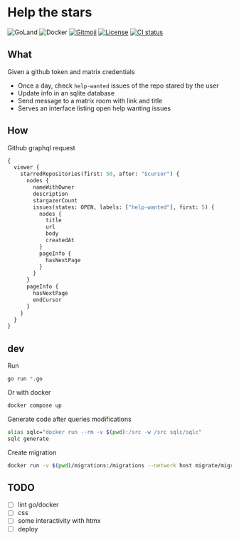 # Help the stars

![GoLand](https://img.shields.io/badge/GoLand-0f0f0f?&logo=goland&logoColor=white)
![Docker](https://img.shields.io/badge/docker-%230db7ed.svg?logo=docker&logoColor=white)
[![Gitmoji](https://img.shields.io/badge/gitmoji-%20😜%20😍-FFDD67.svg)](https://gitmoji.dev)
[![License](https://img.shields.io/badge/License-MIT-blue.svg)](https://opensource.org/licenses/MIT)
[![CI status](https://img.shields.io/github/actions/workflow/status/ad2ien/help-the-stars/build.yml?label=CI&logo=github)](https://github.com/ad2ien/help-the-stars/actions)

## What

Given a github token and matrix credentials

- Once a day, check `help-wanted` issues of the repo stared by the user
- Update info in an sqlite database
- Send message to a matrix room with link and title
- Serves an interface listing open help wanting issues

## How

Github graphql request

```graphql
{
  viewer {
    starredRepositories(first: 50, after: "$cursor") {
      nodes {
        nameWithOwner
        description
        stargazerCount
        issues(states: OPEN, labels: ["help-wanted"], first: 5) {
          nodes {
            title
            url
            body
            createdAt
          }
          pageInfo {
            hasNextPage
          }
        }
      }
      pageInfo {
        hasNextPage
        endCursor
      }
    }
  }
}
```

## dev

Run

```bash
go run *.go
```

Or with docker

```bash
docker compose up
```

Generate code after queries modifications

```bash
alias sqlc="docker run --rm -v $(pwd):/src -w /src sqlc/sqlc"
sqlc generate
```

Create migration

```bash
docker run -v $(pwd)/migrations:/migrations --network host migrate/migrate -path=/migrations -database "sqlite://db/help-the-stars.db" create -ext sql -dir /migrations -seq MIGRATION_NAME
```

## TODO

- [ ] lint go/docker
- [ ] css
- [ ] some interactivity with htmx
- [ ] deploy
